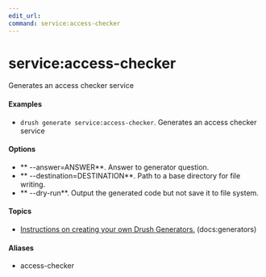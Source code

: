 ```yaml
---
edit_url: 
command: service:access-checker
---
```

# service:access-checker

Generates an access checker service

#### Examples

- <code>drush generate service:access-checker</code>. Generates an access checker service

#### Options

- ** --answer=ANSWER**. Answer to generator question.
- ** --destination=DESTINATION**. Path to a base directory for file writing.
- ** --dry-run**. Output the generated code but not save it to file system.

#### Topics

- [Instructions on creating your own Drush Generators.](../../vendor/drush/drush/docs/generators.md) (docs:generators)

#### Aliases

- access-checker


